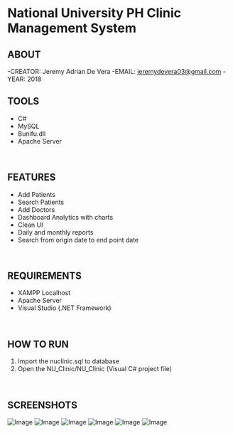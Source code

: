 # National University PH Clinic Management System

## ABOUT
  -CREATOR: Jeremy Adrian De Vera
  -EMAIL: jeremydevera03@gmail.com
  -YEAR: 2018
<br />

## TOOLS
  - C#
  - MySQL
  - Bunifu.dll
  - Apache Server
<br />

## FEATURES
  - Add Patients
  - Search Patients
  - Add Doctors
  - Dashboard Analytics with charts
  - Clean UI
  - Daily and monthly reports
  - Search from origin date to end point date
<br />
  
## REQUIREMENTS
  - XAMPP Localhost
  - Apache Server
  - Visual Studio (.NET Framework)
<br />

## HOW TO RUN

  1. Import the nuclinic.sql to database
  2. Open the NU_Clinic/NU_Clinic (Visual C# project file)
<br />

## SCREENSHOTS
  
![Image](https://i.ibb.co/7W0Jtg8/received-323743651775732.png)
![Image](https://i.ibb.co/qdH4JR7/received-337691383710103.png)
![Image](https://i.ibb.co/c3XDRyk/received-342783322946728.png)
![Image](https://i.ibb.co/68WrsLc/received-1103184749852480.png)
![Image](https://i.ibb.co/Kjk75tD/received-2123585667663248.png)
![Image](https://i.ibb.co/z7MJjbB/received-2327556970864111.png)

